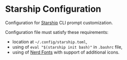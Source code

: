 # Starship Configuration

Configuration for [Starship](https://starship.rs) CLI prompt customization.

Configuration file must satisfy these requirements:
- location at `~/.config/starship.toml`,
- using of `eval "$(starship init bash)"` in `.bashrc` file,
- using of [Nerd Fonts](https://www.nerdfonts.com) with support of additional icons.
